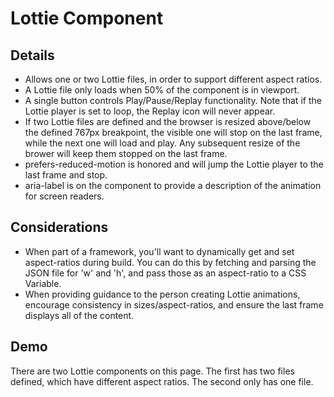 <h1>Lottie Component</h1>
<h2>Details</h2>
<ul>
<li>Allows one or two Lottie files, in order to support different aspect ratios.</li>
<li>A Lottie file only loads when 50% of the component is in viewport.</li>
<li>A single button controls Play/Pause/Replay functionality. Note that if the Lottie player is set to loop, the Replay icon will never appear.</li>
<li>If two Lottie files are defined and the browser is resized above/below the defined 767px breakpoint, the visible one will stop on the last frame, while the next one will load and play. Any subsequent resize of the brower will keep them stopped on the last frame.</li>
<li>prefers-reduced-motion is honored and will jump the Lottie player to the last frame and stop.</li>
<li>aria-label is on the component to provide a description of the animation for screen readers.</li>
</ul>

<h2>Considerations</h2>
<ul>
<li>When part of a framework, you'll want to dynamically get and set aspect-ratios during build. You can do this by fetching and parsing the JSON file for 'w' and 'h', and pass those as an aspect-ratio to a CSS Variable.</li>
<li>When providing guidance to the person creating Lottie animations, encourage consistency in sizes/aspect-ratios, and ensure the last frame displays all of the content.</li>
</ul>

<h2>Demo</h2>
<p>There are two Lottie components on this page. The first has two files defined, which have different aspect ratios. The second only has one file.</p>
